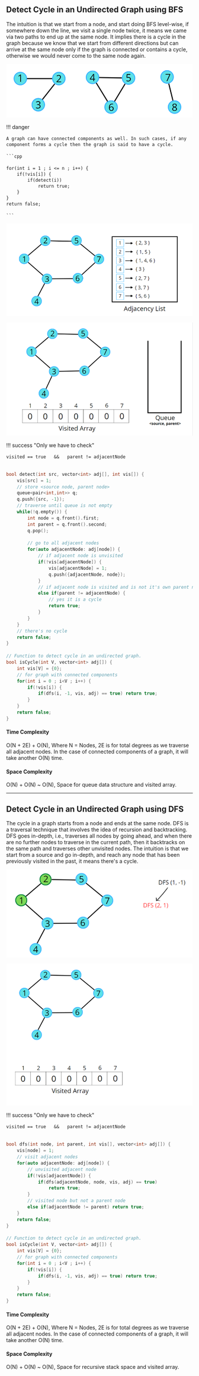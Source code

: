 ## Detect Cycle in an Undirected Graph using BFS

The intuition is that we start from a node, and start doing BFS level-wise, if somewhere down the line, we visit a single node twice, it means we came via two paths to end up at the same node. It implies there is a cycle in the graph because we know that we start from different directions but can arrive at the same node only if the graph is connected or contains a cycle, otherwise we would never come to the same node again.

![loading...](../../../images/dsa/graph/graph10.png)

!!! danger

    A graph can have connected components as well. In such cases, if any component forms a cycle then the graph is said to have a cycle.

    ```cpp

    for(int i = 1 ; i <= n ; i++) {
        if(!vis[i]) {
            if(detect(i))
                return true;
        }
    }
    return false;

    ```

![loading...](../../../images/dsa/graph/graph08.png)

![loading...](../../../images/dsa/graph/graph09.gif)


!!! success "Only we have to check"

    visited == true   &&   parent != adjacentNode


```cpp

bool detect(int src, vector<int> adj[], int vis[]) {
    vis[src] = 1;
    // store <source node, parent node>
    queue<pair<int,int>> q;
    q.push({src, -1});
    // traverse until queue is not empty
    while(!q.empty()) {
        int node = q.front().first;
        int parent = q.front().second;
        q.pop();

        // go to all adjacent nodes
        for(auto adjacentNode: adj[node]) {
            // if adjacent node is unvisited
            if(!vis[adjacentNode]) {
                vis[adjacentNode] = 1;
                q.push({adjacentNode, node});
            }
            // if adjacent node is visited and is not it's own parent node
            else if(parent != adjacentNode) {
                // yes it is a cycle
                return true;
            }
        }
    }
    // there's no cycle
    return false;
}

// Function to detect cycle in an undirected graph.
bool isCycle(int V, vector<int> adj[]) {
    int vis[V] = {0}; 
    // for graph with connected components 
    for(int i = 0 ; i<V ; i++) {
        if(!vis[i]) {
            if(dfs(i, -1, vis, adj) == true) return true; 
        }
    }
    return false; 
}

```

#### Time Complexity

O(N + 2E) + O(N), Where N = Nodes, 2E is for total degrees as we traverse all adjacent nodes. In the case of connected components of a graph, it will take another O(N) time.

#### Space Complexity

O(N) + O(N) ~ O(N), Space for queue data structure and visited array.

---


## Detect Cycle in an Undirected Graph using DFS

The cycle in a graph starts from a node and ends at the same node. DFS is a traversal technique that involves the idea of recursion and backtracking. DFS goes in-depth, i.e., traverses all nodes by going ahead, and when there are no further nodes to traverse in the current path, then it backtracks on the same path and traverses other unvisited nodes. The intuition is that we start from a source and go in-depth, and reach any node that has been previously visited in the past, it means there's a cycle.

![loading...](../../../images/dsa/graph/graph11.png)


![loading...](../../../images/dsa/graph/graph12.gif)


!!! success "Only we have to check"

    visited == true   &&   parent != adjacentNode


```cpp

bool dfs(int node, int parent, int vis[], vector<int> adj[]) {
    vis[node] = 1; 
    // visit adjacent nodes
    for(auto adjacentNode: adj[node]) {
        // unvisited adjacent node
        if(!vis[adjacentNode]) {
            if(dfs(adjacentNode, node, vis, adj) == true) 
                return true; 
        }
        // visited node but not a parent node
        else if(adjacentNode != parent) return true; 
    }
    return false; 
}

// Function to detect cycle in an undirected graph.
bool isCycle(int V, vector<int> adj[]) {
    int vis[V] = {0}; 
    // for graph with connected components 
    for(int i = 0 ; i<V ; i++) {
        if(!vis[i]) {
            if(dfs(i, -1, vis, adj) == true) return true; 
        }
    }
    return false; 
}

```

#### Time Complexity

O(N + 2E) + O(N), Where N = Nodes, 2E is for total degrees as we traverse all adjacent nodes. In the case of connected components of a graph, it will take another O(N) time.

#### Space Complexity

O(N) + O(N) ~ O(N), Space for recursive stack space and visited array.
